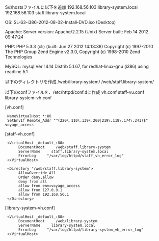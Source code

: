 Sのhostsファイルに以下を追加
192.168.56.103  library-system.local
192.168.56.103  staff.library-system.local

OS:
SL-63-i386-2012-08-02-Install-DVD.iso (Desktop)

Apache:
Server version: Apache/2.2.15 (Unix)
Server built:   Feb 14 2012 09:47:24

PHP:
PHP 5.3.3 (cli) (built: Jun 27 2012 14:13:38)
Copyright (c) 1997-2010 The PHP Group
Zend Engine v2.3.0, Copyright (c) 1998-2010 Zend Technologies

MySQL:
mysql  Ver 14.14 Distrib 5.1.67, for redhat-linux-gnu (i386) using readline 5.1

以下のディレクトリを作成
/web/library-system/
/web/staff.library-system/

以下のconfファイルを、/etc/httpd/conf.dに作成
vh.conf
staff-vu.conf
library-system-vh.conf

[vh.conf]

     NameVirtualHost *:80
     SetEnvIf Remote_Addr "^(220\.110\.139\.200|219\.118\.174\.241)$"   voyage_access

[staff-vh.conf]

     <VirtualHost _default_:80>
          DocumentRoot     /web/staff.library-system
          ServerName     staff.library-system.local
          ErrorLog     "/var/log/httpd/staff_vh_error_log"
     </VirtualHost>

     <Directory "/web/staff.library-system">
          AllowOverride All
          Order deny,allow
          deny from all
          allow from env=voyage_access
          allow from 127.0.0.1
          allow from 192.168.56.1
     </Directory>

[library-system-vh.conf]

     <VirtualHost _default_:80>
          DocumentRoot     /web/library-system
          ServerName     library-system.local
          ErrorLog     "/var/log/httpd/library-system_vh_error_log"
     </VirtualHost>
 


